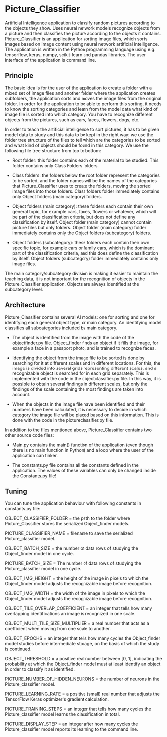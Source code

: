 # Picture_Classifier

Artificial Intelligence application to classify random pictures according to the objects they show. Uses neural network models recognize objects from a picture and then classifies the picture according to the objects it contains. Picture_Classifier is an application for sorting image files, which sorts images based on image content using neural network artificial intelligence. The application is written in the Python programming language using e.g. tensorflow, keras, numpy, scikit-learn and pandas libraries. The user interface of the application is command line.

## Principle

The basic idea is for the user of the application to create a folder with a mixed set of image files and another folder where the application creates subfolders, the application sorts and moves the image files from the original folder. In order for the application to be able to perform this sorting, it needs to know the sorting categories and learn from the model data what kind of image file is sorted into which category. You have to recognize different objects from the pictures, such as cars, faces, flowers, dogs, etc.

In order to teach the artificial intelligence to sort pictures, it has to be given model data to study and this data to be kept in the right way: we use the folder tree structure of the files to tell which are the categories to be sorted and what kind of objects should be found in this category. We use the following file tree structure from top to bottom:

- Root folder: this folder contains each of the material to be studied. This folder contains only Class Folders folders.

- Class folders: the folders below the root folder represent the categories to be sorted, and the folder names will be the names of the categories that Picture_Classifier uses to create the folders, moving the sorted image files into those folders. Class folders folder immediately contains only Object folders (main category) folders.

- Object folders (main category): these folders each contain their own general topic, for example cars, faces, flowers or whatever, which will be part of the classification criteria, but does not define any classification by itself. Object folder (main category) cannot contain picture files but only folders. Object folder (main category) folder immediately contains only the Object folders (subcategory) folders.

- Object folders (subcategory): these folders each contain their own specific topic, for example cars or family cars, which is the dominant part of the classification criteria, and this does define the classification by itself. Object folders (subcategory) folder immediately contains only image files.

The main category/subcategory division is making it easier to maintain the teaching data, it is not important for the recognition of objects in the Picture_Classifier application. Objects are always identified at the subcategory level.

## Architecture

Picture_Classifier contains several AI models: one for sorting and one for identifying each general object type, or main category. An identifying model classifies all subcategories included by main category.

- The object is identified from the image with the code of the objectfinder.py file. Object_finder finds an object if it fills the image, for example a face in a passport photo, and is trained to recognize faces.

- Identifying the object from the image file to be sorted is done by searching for it at different scales and in different locations. For this, the image is divided into several grids representing different scales, and a recognizable object is searched for in each grid separately. This is implemented with the code in the objectclassifier.py file. In this way, it is possible to obtain several findings in different scales, but only the findings of the scale containing the most findings are taken into account.

- When the objects in the image file have been identified and their numbers have been calculated, it is necessary to decide in which category the image file will be placed based on this information. This is done with the code in the pictureclassifier.py file.

In addition to the files mentioned above, Picture_Classifier contains two other source code files:

- Main.py contains the main() function of the application (even though there is no main function in Python) and a loop where the user of the application can tinker.

- The constants.py file contains all the constants defined in the application. The values ​​of these variables can only be changed inside the Constants.py file!

## Tuning

You can tune the application behaviour with following constants in constants.py file:

OBJECT_CLASSIFIER_FOLDER = the path to the folder where Picture_Classifier stores the serialized Object_finder models.

PICTURE_CLASSIFIER_NAME = filename to save the serialized Picture_classifier model.

OBJECT_BATCH_SIZE = the number of data rows of studying the Object_finder model in one cycle.

PICTURE_BATCH_SIZE = The number of data rows of studying the Picture_classifier model in one cycle.

OBJECT_IMG_HEIGHT = the height of the image in pixels to which the Object_finder model adjusts the recognizable image before recognition. 

OBJECT_IMG_WIDTH = the width of the image in pixels to which the Object_finder model adjusts the recognizable image before recognition.

OBJECT_TILE_OVERLAP_COEFFICIENT = an integer that tells how many overlapping identifications an image is recognized in one scale. 

OBJECT_MULTI_TILE_SIZE_MULTIPLIER = a real number that acts as a coefficient when moving from one scale to another. 

OBJECT_EPOCHS = an integer that tells how many cycles the Object_finder model studies before intermediate storage, on the basis of which the study is continued.  

OBJECT_THRESHOLD = a positive real number between [0, 1], indicating the probability at which the Object_finder model must at least identify an object in order to classify it as identified.

PICTURE_NUMBER_OF_HIDDEN_NEURONS = the number of neurons in the Picture_classifier model.

PICTURE_LEARNING_RATE = a positive (small) real number that adjusts the TensorFlow Keras optimizer's gradient calculation.

PICTURE_TRAINING_STEPS = an integer that tells how many cycles the Picture_classifier model learns the classification in total.

PICTURE_DISPLAY_STEP = an integer after how many cycles the Picture_classifier model reports its learning to the command line.

